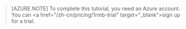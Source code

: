 > [AZURE.NOTE]
> To complete this tutorial, you need an Azure account. You can <a <!-- deleted by customization href="http://azure.microsoft.com/pricing/member-offers/msdn-benefits-details/" target="_blank">activate your MSDN subscriber benefits</a> or <a href="/pricing/1rmb-trial/" --><!-- keep by customization: begin --> href="/zh-cn/pricing/1rmb-trial" <!-- keep by customization: end --> target="_blank">sign up for a trial</a>.
